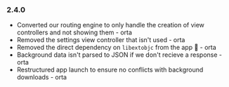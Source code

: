 ### 2.4.0

* Converted our routing engine to only handle the creation of view controllers and not showing them - orta
* Removed the settings view controller that isn't used - orta
* Removed the direct dependency on `libextobjc` from the app :tada: - orta
* Background data isn't parsed to JSON if we don't recieve a response - orta
* Restructured app launch to ensure no conflicts with background downloads - orta
